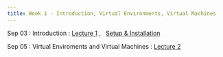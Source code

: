 ```yaml
---
title: Week 1 - Introduction, Virtual Environments, Virtual Machines
---
```


Sep 03
: Introduction
  : [Lecture 1](../assets/lectures/lecture1/under-construction-gif-17.gif) ,  &nbsp;  [Setup & Installation](https://docs.google.com/document/d/1ixys_vzy5msA1oqRc3-YDKxt-nhSSSv3at1z0qQk8-I/edit?usp=drive_link)

Sep 05
: Virtual Enviroments and Virtual Machines
  : [Lecture 2](../assets/lectures/lecture2/under-construction-gif-17.gif) 



